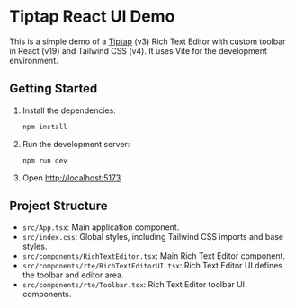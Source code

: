 # Tiptap React UI Demo

This is a simple demo of a [Tiptap](https://tiptap.dev) (v3) Rich Text Editor with custom toolbar in React (v19) and Tailwind CSS (v4). It uses Vite for the development environment.

## Getting Started

1.  Install the dependencies:

    ```bash
    npm install
    ```

2.   Run the development server:

     ```bash
     npm run dev
     ```

3.   Open [http://localhost:5173](http://localhost:5173)

## Project Structure

*   `src/App.tsx`: Main application component.
*   `src/index.css`: Global styles, including Tailwind CSS imports and base styles.
*   `src/components/RichTextEditor.tsx`: Main Rich Text Editor component.
*   `src/components/rte/RichTextEditorUI.tsx`: Rich Text Editor UI defines the toolbar and editor area.
*   `src/components/rte/Toolbar.tsx`: Rich Text Editor toolbar UI components.
